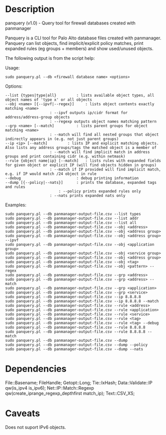 # Description

panquery (v1.0) - Query tool for firewall databases created with panmanager

Panquery is a CLI tool for Palo Alto database files created with panmanager. Panquery can list objects, find implicit/explicit policy matches, print expanded rules (eg groups + members) and show used/unused objects.

The following output is from the script help:

Usage:

	sudo panquery.pl --db <firewall database name> <options>

Options:

	--list {types|type|all} 		: lists available object types, all object names of 'type x' or all objects
	--obj <name> [{--ipvf|--regex}]		: lists object contents exactly matching <name>
						: --ipvf outputs ip/cidr format for address/address-group objects
						: --regexp outputs object names matching pattern
	--grp <name> [--match]			: lists parent groups for object matching <name>
			 			: --match will find all nested groups that object indirectly appears in (e.g. not just parent groups)
	--ip <ip> [--match]			: lists IP and explicit matching objects. Also lists any address groups/tags the matched object is a member of
						: --match will find implicit match in address groups and print containing cidr (e.g. within netmask)
	--rule {object name|ip} [--match]	: lists rules with expanded fields for given object or explicit IP (will find objects hidden in groups)                       
						: --match if IP provided will find implicit match, e.g. if IP would match /24 object in rule
	--debug			                : debug printing information
	--dump [{--policy|--nats}]		: prints the database, expanded tags and rules
					        : --policy prints expanded rules only
						: --nats prints expanded nats only

Examples:

	sudo panquery.pl --db panmanager-output-file.csv --list types
	sudo panquery.pl --db panmanager-output-file.csv --list addr
	sudo panquery.pl --db panmanager-output-file.csv --list all
	sudo panquery.pl --db panmanager-output-file.csv --obj <address>
	sudo panquery.pl --db panmanager-output-file.csv --obj <address group>
	sudo panquery.pl --db panmanager-output-file.csv --obj <address group> --ipvf
	sudo panquery.pl --db panmanager-output-file.csv --obj <application group>
	sudo panquery.pl --db panmanager-output-file.csv --obj <service group>
	sudo panquery.pl --db panmanager-output-file.csv --obj <address group>
	sudo panquery.pl --db panmanager-output-file.csv --obj <tag>
	sudo panquery.pl --db panmanager-output-file.csv --obj <pattern> --regex
	sudo panquery.pl --db panmanager-output-file.csv --grp <address>
	sudo panquery.pl --db panmanager-output-file.csv --grp <address> --match
	sudo panquery.pl --db panmanager-output-file.csv --grp <application>
	sudo panquery.pl --db panmanager-output-file.csv --grp <service>
	sudo panquery.pl --db panmanager-output-file.csv --ip 8.8.8.8
	sudo panquery.pl --db panmanager-output-file.csv --ip 8.8.8.8 --match
	sudo panquery.pl --db panmanager-output-file.csv --rule <address>
	sudo panquery.pl --db panmanager-output-file.csv --rule <application>
	sudo panquery.pl --db panmanager-output-file.csv --rule <service>
	sudo panquery.pl --db panmanager-output-file.csv --rule <tag>
	sudo panquery.pl --db panmanager-output-file.csv --rule <tag> --debug
	sudo panquery.pl --db panmanager-output-file.csv --rule 8.8.8.8
	sudo panquery.pl --db panmanager-output-file.csv --rule 8.8.8.8 --match
	sudo panquery.pl --db panmanager-output-file.csv --dump
	sudo panquery.pl --db panmanager-output-file.csv --dump --policy
	sudo panquery.pl --db panmanager-output-file.csv --dump --nats

# Dependencies

File::Basename;
FileHandle;
Getopt::Long;
Tie::IxHash;
Data::Validate::IP qw(is_ipv4 is_ipv6);
Net::IP::Match::Regexp qw(create_iprange_regexp_depthfirst match_ip);
Text::CSV_XS;

# Caveats

Does not suport IPv6 objects.

